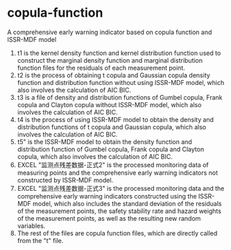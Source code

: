 # copula-function
A comprehensive early warning indicator based on copula function and ISSR-MDF model

1. t1 is the kernel density function and kernel distribution function used to construct the marginal density function and marginal distribution function files for the residuals of each measurement point.
2. t2 is the process of obtaining t copula and Gaussian copula density function and distribution function without using ISSR-MDF model, which also involves the calculation of AIC BIC.
3. t3 is a file of density and distribution functions of Gumbel copula, Frank copula and Clayton copula without ISSR-MDF model, which also involves the calculation of AIC BIC.
4. t4 is the process of using ISSR-MDF model to obtain the density and distribution functions of t copula and Gaussian copula, which also involves the calculation of AIC BIC.
5. t5" is the ISSR-MDF model to obtain the density function and distribution function of Gumbel copula, Frank copula and Clayton copula, which also involves the calculation of AIC BIC.
6. EXCEL "监测点残差数据-正式2" is the processed monitoring data of measuring points and the comprehensive early warning indicators not constructed by ISSR-MDF model.
7. EXCEL "监测点残差数据-正式3" is the processed monitoring data and the comprehensive early warning indicators constructed using the ISSR-MDF model, which also includes the standard deviation of the residuals of the measurement points, the safety stability rate and hazard weights of the measurement points, as well as the resulting new random variables.
8. The rest of the files are copula function files, which are directly called from the "t" file.
